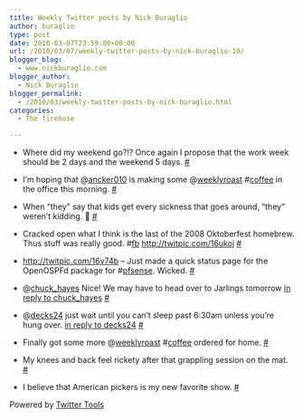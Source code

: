 ```yaml
---
title: Weekly Twitter posts by Nick Buraglio
author: buraglio
type: post
date: 2010-03-07T23:59:00+00:00
url: /2010/03/07/weekly-twitter-posts-by-nick-buraglio-10/
blogger_blog:
  - www.nickburaglio.com
blogger_author:
  - Nick Buraglio
blogger_permalink:
  - /2010/03/weekly-twitter-posts-by-nick-buraglio.html
categories:
  - The firehose

---
```

</p> 

  * Where did my weekend go?!? Once again I propose that the work week should be 2 days and the weekend 5 days. [#][1] 


  * I&#8217;m hoping that @[ancker010][2] is making some @[weeklyroast][3] #[coffee][4] in the office this morning. [#][5] 


  * When &#8220;they&#8221; say that kids get every sickness that goes around, &#8220;they&#8221; weren&#8217;t kidding. 🙁 [#][6] 


  * Cracked open what I think is the last of the 2008 Oktoberfest homebrew. Thus stuff was really good. #[fb][7] <a href="http://twitpic.com/16ukoj" rel="nofollow">http://twitpic.com/16ukoj</a> [#][8] 


  * <a href="http://twitpic.com/16v74b" rel="nofollow">http://twitpic.com/16v74b</a> &#8211; Just made a quick status page for the OpenOSPFd package for #[pfsense][9]. Wicked. [#][10] 


  * @[chuck_hayes][11] Nice! We may have to head over to Jarlings tomorrow [in reply to chuck_hayes][12] [#][13] 


  * @[decks24][14] just wait until you can&#8217;t sleep past 6:30am unless you&#8217;re hung over. [in reply to decks24][15] [#][16] 


  * Finally got some more @[weeklyroast][3] #[coffee][4] ordered for home. [#][17] 


  * My knees and back feel rickety after that grappling session on the mat. [#][18] 


  * I believe that American pickers is my new favorite show. [#][19] 
</ul> 



Powered by [Twitter Tools][20]

 [1]: http://twitter.com/buraglio/statuses/9826984040
 [2]: http://twitter.com/ancker010
 [3]: http://twitter.com/weeklyroast
 [4]: http://search.twitter.com/search?q=%23coffee
 [5]: http://twitter.com/buraglio/statuses/9925614534
 [6]: http://twitter.com/buraglio/statuses/9979306919
 [7]: http://search.twitter.com/search?q=%23fb
 [8]: http://twitter.com/buraglio/statuses/10054153951
 [9]: http://search.twitter.com/search?q=%23pfsense
 [10]: http://twitter.com/buraglio/statuses/10057943680
 [11]: http://twitter.com/chuck_hayes
 [12]: http://twitter.com/chuck_hayes/statuses/10055707837
 [13]: http://twitter.com/buraglio/statuses/10060590198
 [14]: http://twitter.com/decks24
 [15]: http://twitter.com/decks24/statuses/10076414746
 [16]: http://twitter.com/buraglio/statuses/10076965784
 [17]: http://twitter.com/buraglio/statuses/10079276379
 [18]: http://twitter.com/buraglio/statuses/10092700202
 [19]: http://twitter.com/buraglio/statuses/10149659058
 [20]: http://alexking.org/projects/wordpress